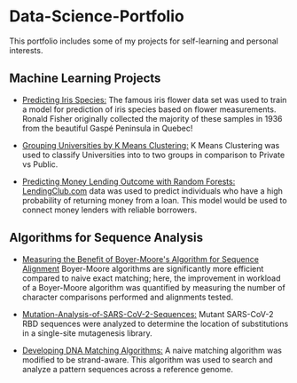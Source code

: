 # Data-Science-Portfolio
This portfolio includes some of my projects for self-learning and personal interests.

## Machine Learning Projects

- [Predicting Iris Species:](https://github.com/Liaotimo/Data-Science-Portfolio/blob/main/Gaspe%20Iris%20Classification%20Project/Iris%20Support%20Vector%20Machines%20Project.ipynb)
The famous iris flower data set was used to train a model for prediction of iris species based on flower measurements. Ronald Fisher originally collected the majority of these samples in 1936 from the beautiful Gaspé Peninsula in Quebec!
 
- [Grouping Universities by K Means Clustering:](https://github.com/Liaotimo/Universities-Grouping-K-Means-Clustering-Project/blob/main/K%20Means%20Clustering%20Project.ipynb)
K Means Clustering was used to classify Universities into to two groups in comparison to Private vs Public.

- [Predicting Money Lending Outcome with Random Forests:](https://github.com/Liaotimo/Data-Science-Portfolio/blob/main/Lending%20Club%20Money%20Loan%20Prediction/Lending%20Club%20Decision%20Trees%20and%20Random%20Forest%20Project.ipynb)
[LendingClub.com](https://www.lendingclub.com/info/download-data.action) data was used to predict individuals who have a high probability of returning money from a loan. This model would be used to connect money lenders with reliable borrowers.



## Algorithms for Sequence Analysis
- [Measuring the Benefit of Boyer-Moore's Algorithm for Sequence Alignment](https://github.com/Liaotimo/Data-Science-Portfolio/blob/main/Boyer%20Moore%20Alignment/Boyer-Moore's%20Algorithm%20for%20Sequence%20Alignment.ipynb)
Boyer-Moore algorithms are significantly more efficient compared to naive exact matching; here, the improvement in workload of a Boyer-Moore algorithm was quantified by measuring the number of character comparisons performed and alignments tested.

- [Mutation-Analysis-of-SARS-CoV-2-Sequences:](https://github.com/Liaotimo/Data-Science-Portfolio/blob/main/SARS-COV-2%20RBD%20Mutation%20Analysis/SARS-CoV-2%20RBD%20Sequence%20Analysis.ipynb)
Mutant SARS-CoV-2 RBD sequences were analyzed to determine the location of substitutions in a single-site mutagenesis library.

- [Developing DNA Matching Algorithms:](https://github.com/Liaotimo/Data-Science-Portfolio/blob/e858cdce74996cd68eb3269304c03da310521866/Naive%20Exact%20Matching%20Algorithm/Naive%20Exact%20Matching%20Algorithm.ipynb)
A naive matching algorithm was modified to be strand-aware. This algorithm was used to search and analyze a pattern sequences across a reference genome.
